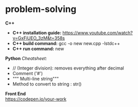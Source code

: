 # problem-solving

**C++**
- **C++ installation guide:** https://www.youtube.com/watch?v=GxFiUEO_3zM&t=358s
- **C++ build command:** gcc -o new new.cpp -lstdc++
- **C++ run command:** new

**Python**
*Cheatsheet:*
- // (Integer division): removes everything after decimal
- Comment ('#')
- """ Multi-line string"""
- Method to convert to string : str()

**Front End**<br>
https://codepen.io/your-work
